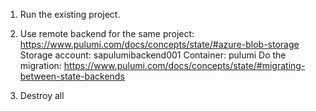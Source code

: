 1. Run the existing project.
2. Use remote backend for the same project: https://www.pulumi.com/docs/concepts/state/#azure-blob-storage
    Storage account: sapulumibackend001
    Container: pulumi
    Do the migration: https://www.pulumi.com/docs/concepts/state/#migrating-between-state-backends
    
3. Destroy all
